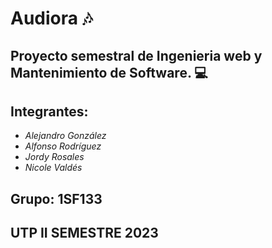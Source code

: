 # Audiora :notes:

## Proyecto semestral de Ingenieria web y Mantenimiento de Software. :computer:

## Integrantes:

- _Alejandro González_
- _Alfonso Rodríguez_
- _Jordy Rosales_
- _Nicole Valdés_

## Grupo: 1SF133

## UTP II SEMESTRE 2023
